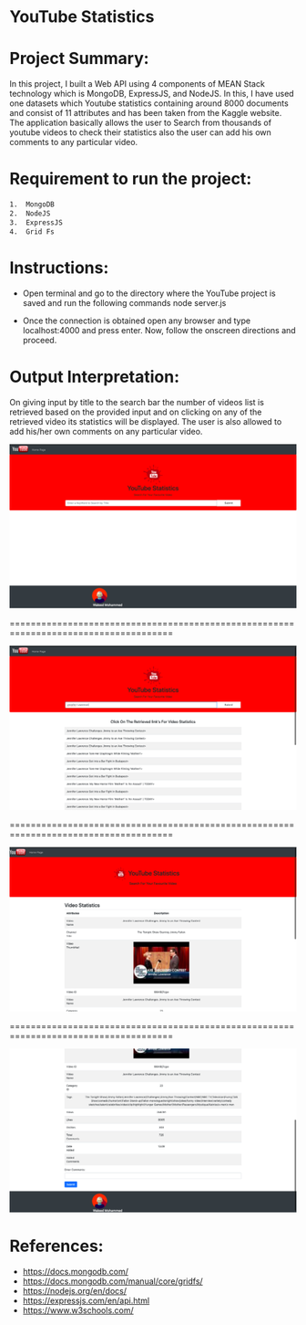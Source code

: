 # YouTube Statistics

# Project Summary:

In this project, I built a Web API using 4 components of MEAN Stack technology which is MongoDB, ExpressJS, and NodeJS. 
In this, I have used one datasets which Youtube statistics containing around 8000 documents and consist of 11 attributes and has been taken from the Kaggle website. 
The application basically allows the user to Search from thousands of youtube videos to check their statistics also the user can add his own comments to any particular video.

# Requirement to run the project:

	1.	MongoDB 
	2.	NodeJS
	3.	ExpressJS
	4.	Grid Fs

# Instructions:

- Open terminal and go to the directory where the YouTube project is saved and run the following commands  node server.js

- Once the connection is obtained open any browser and type localhost:4000 and press enter. Now, follow the onscreen directions and proceed.

			
# Output Interpretation:

On giving input by title to the search bar the number of videos list is retrieved based on the provided input and on clicking on any of the retrieved video its statistics will be displayed. 
The user is also allowed to add his/her own comments on any particular video.
		

		
<img src="./img/1.png" >
 
 ===================================================================================== 
  
<img src="./img/2.png" >

 ===================================================================================== 
 
  <img src="./img/3.png" >

 ===================================================================================== 
 
  <img src="./img/4.png" >



# References:
- https://docs.mongodb.com/
- https://docs.mongodb.com/manual/core/gridfs/
- https://nodejs.org/en/docs/
- https://expressjs.com/en/api.html
- https://www.w3schools.com/


